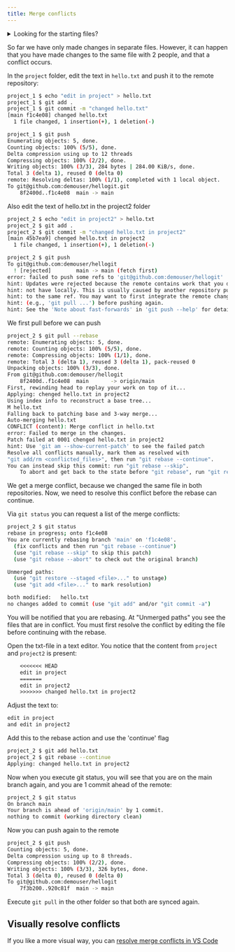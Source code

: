 ```yaml
---
title: Merge conflicts
---
```


<details>
<summary>Looking for the starting files?</summary>

The ideal way to follow this walkthrough is to go over the previous topics first. If you want to skip to this topic, you can [download the starting files here.](https://github.com/devinekask/workflows-git-steps/archive/refs/heads/step/pull-rebase.zip)

Be aware that you will have to initialize a git repository first via `git init` in the unzipped folder.

</details>

So far we have only made changes in separate files. However, it can happen that you have made changes to the same file with 2 people, and that a conflict occurs.

In the `project` folder, edit the text in `hello.txt` and push it to the remote repository:

```bash
project_1 $ echo "edit in project" > hello.txt
project_1 $ git add .
project_1 $ git commit -m "changed hello.txt"
[main f1c4e08] changed hello.txt
  1 file changed, 1 insertion(+), 1 deletion(-)

project_1 $ git push
Enumerating objects: 5, done.
Counting objects: 100% (5/5), done.
Delta compression using up to 12 threads
Compressing objects: 100% (2/2), done.
Writing objects: 100% (3/3), 284 bytes | 284.00 KiB/s, done.
Total 3 (delta 1), reused 0 (delta 0)
remote: Resolving deltas: 100% (1/1), completed with 1 local object.
To git@github.com:demouser/hellogit.git
    8f2400d..f1c4e08  main -> main
```

Also edit the text of hello.txt in the project2 folder

```bash
project_2 $ echo "edit in project2" > hello.txt
project_2 $ git add .
project_2 $ git commit -m "changed hello.txt in project2"
[main 45b7ea9] chenged hello.txt in project2
  1 file changed, 1 insertion(+), 1 deletion(-)

project_2 $ git push
To git@github.com:demouser/hellogit
  ! [rejected]        main -> main (fetch first)
error: failed to push some refs to 'git@github.com:demouser/hellogit'
hint: Updates were rejected because the remote contains work that you do
hint: not have locally. This is usually caused by another repository pushing
hint: to the same ref. You may want to first integrate the remote changes
hint: (e.g., 'git pull ...') before pushing again.
hint: See the 'Note about fast-forwards' in 'git push --help' for details.
```

We first pull before we can push

```bash
project_2 $ git pull --rebase
remote: Enumerating objects: 5, done.
remote: Counting objects: 100% (5/5), done.
remote: Compressing objects: 100% (1/1), done.
remote: Total 3 (delta 1), reused 3 (delta 1), pack-reused 0
Unpacking objects: 100% (3/3), done.
From git@github.com:demouser/hellogit
    8f2400d..f1c4e08  main       -> origin/main
First, rewinding head to replay your work on top of it...
Applying: chenged hello.txt in project2
Using index info to reconstruct a base tree...
M hello.txt
Falling back to patching base and 3-way merge...
Auto-merging hello.txt
CONFLICT (content): Merge conflict in hello.txt
error: Failed to merge in the changes.
Patch failed at 0001 chenged hello.txt in project2
hint: Use 'git am --show-current-patch' to see the failed patch
Resolve all conflicts manually, mark them as resolved with
"git add/rm <conflicted_files>", then run "git rebase --continue".
You can instead skip this commit: run "git rebase --skip".
    To abort and get back to the state before "git rebase", run "git rebase --abort".
```

We get a merge conflict, because we changed the same file in both repositories. Now, we need to resolve this conflict before the rebase can continue.

Via `git status` you can request a list of the merge conflicts:

```bash
project_2 $ git status
rebase in progress; onto f1c4e08
You are currently rebasing branch 'main' on 'f1c4e08'.
  (fix conflicts and then run "git rebase --continue")
  (use "git rebase --skip" to skip this patch)
  (use "git rebase --abort" to check out the original branch)

Unmerged paths:
  (use "git restore --staged <file>..." to unstage)
  (use "git add <file>..." to mark resolution)

both modified:   hello.txt
no changes added to commit (use "git add" and/or "git commit -a")
```

You will be notified that you are rebasing. At "Unmerged paths" you see the files that are in conflict. You must first resolve the conflict by editing the file before continuing with the rebase.

Open the txt-file in a text editor. You notice that the content from `project` and `project2` is present:

```diff
    <<<<<<< HEAD
    edit in project
    =======
    edit in project2
    >>>>>>> changed hello.txt in project2
```

Adjust the text to:

```txt
edit in project
and edit in project2
```

Add this to the rebase action and use the 'continue' flag

```bash
project_2 $ git add hello.txt
project_2 $ git rebase --continue
Applying: changed hello.txt in project2
```

Now when you execute git status, you will see that you are on the main branch again, and you are 1 commit ahead of the remote:

```bash
project_2 $ git status
On branch main
Your branch is ahead of 'origin/main' by 1 commit.
nothing to commit (working directory clean)
```

Now you can push again to the remote

```bash
project_2 $ git push
Counting objects: 5, done.
Delta compression using up to 8 threads.
Compressing objects: 100% (2/2), done.
Writing objects: 100% (3/3), 326 bytes, done.
Total 3 (delta 0), reused 0 (delta 0)
To git@github.com:demouser/hellogit
    7f3b200..920c81f  main -> main
```

Execute `git pull` in the other folder so that both are synced again.

## Visually resolve conflicts

If you like a more visual way, you can [resolve merge conflicts in VS Code](https://code.visualstudio.com/docs/editor/versioncontrol#_merge-conflicts)
